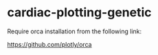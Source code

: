 # cardiac-plotting-genetic

Require orca installation from the following link:

https://github.com/plotly/orca
